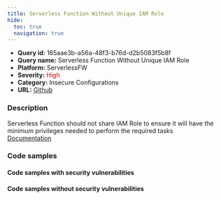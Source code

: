 ```yaml
---
title: Serverless Function Without Unique IAM Role
hide:
  toc: true
  navigation: true
---
```


<style>
  .highlight .hll {
    background-color: #ff171742;
  }
  .md-content {
    max-width: 1100px;
    margin: 0 auto;
  }
</style>

-   **Query id:** 165aae3b-a56a-48f3-b76d-d2b5083f5b8f
-   **Query name:** Serverless Function Without Unique IAM Role
-   **Platform:** ServerlessFW
-   **Severity:** <span style="color:#C00">High</span>
-   **Category:** Insecure Configurations
-   **URL:** [Github](https://github.com/Checkmarx/kics/tree/master/assets/queries/serverlessFW/serverless_function_without_unique_iam_role)

### Description
Serverless Function should not share IAM Role to ensure it will have the minimum privileges needed to perform the required tasks<br>
[Documentation](https://www.serverless.com/framework/docs/providers/aws/guide/serverless.yml#functions)

### Code samples
#### Code samples with security vulnerabilities


#### Code samples without security vulnerabilities
